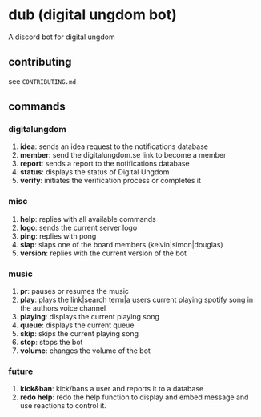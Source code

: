 # dub (digital ungdom bot)
A discord bot for digital ungdom

## contributing
see `CONTRIBUTING.md`

## commands
### digitalungdom
1. **idea**: sends an idea request to the notifications database
2. **member**: send the digitalungdom.se link to become a member
3. **report**: sends a report to the notifications database
4. **status**: displays the status of Digital Ungdom
5. **verify**: initiates the verification process or completes it

### misc
1. **help**: replies with all available commands
2. **logo**: sends the current server logo
3. **ping**: replies with pong
4. **slap**: slaps one of the board members (kelvin|simon|douglas)
5. **version**: replies with the current version of the bot

### music
1. **pr**: pauses or resumes the music
2. **play**: plays the link|search term|a users current playing spotify song in the authors voice channel
3. **playing**: displays the current playing song
4. **queue**: displays the current queue
5. **skip**: skips the current playing song
6. **stop**: stops the bot
7. **volume**: changes the volume of the bot

### future
1. **kick&ban**: kick/bans a user and reports it to a database
2. **redo help**: redo the help function to display and embed message and use reactions to control it.
